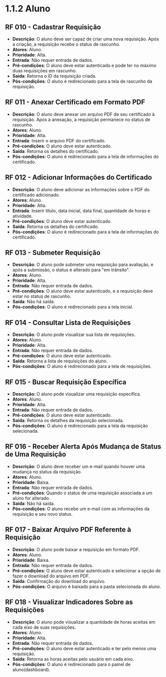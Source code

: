 # 1.1.2 Aluno

## RF 010 - Cadastrar Requisição
- **Descrição**: O aluno deve ser capaz de criar uma nova requisição. Após a criação, a requisição recebe o status de 
rascunho.
- **Atores**: Aluno.
- **Prioridade**: Alta.
- **Entrada**: Não requer entrada de dados.
- **Pré-condições**: O aluno deve estar autenticado e pode ter no máximo duas requisições em rascunho.
- **Saída**: Retorna o ID da requisição criada.
- **Pós-condições**: O aluno é redirecionado para a tela de rascunho da requisição.

## RF 011 - Anexar Certificado em Formato PDF
- **Descrição**: O aluno deve anexar um arquivo PDF de seu certificado à requisição. Após a anexação, a requisição 
permanece no status de rascunho.
- **Atores**: Aluno.
- **Prioridade**: Alta.
- **Entrada**: Inserir o arquivo PDF do certificado.
- **Pré-condições**: O aluno deve estar autenticado.
- **Saída**: Retorna os detalhes do certificado.
- **Pós-condições**: O aluno é redirecionado para a tela de informações do certificado.

## RF 012 - Adicionar Informações do Certificado
- **Descrição**: O aluno deve adicionar as informações sobre o PDF do certificado adicionado.
- **Atores**: Aluno.
- **Prioridade**: Alta.
- **Entrada**: Inserir título, data inicial, data final, quantidade de horas e atividade.
- **Pré-condições**: O aluno deve estar autenticado.
- **Saída**: Retorna os detalhes do certificado.
- **Pós-condições**: O aluno é redirecionado para a tela de informações do certificado.

## RF 013 - Submeter Requisição
- **Descrição**: O aluno pode submeter uma requisição para avaliação, e após a submissão, o status é alterado para 
"em trânsito".
- **Atores**: Aluno.
- **Prioridade**: Alta.
- **Entrada**: Não requer entrada de dados.
- **Pré-condições**: O aluno deve estar autenticado, e a requisição deve estar no status de rascunho.
- **Saída**: Não há saída.
- **Pós-condições**: O aluno é redirecionado para a tela inicial.

## RF 014 - Consultar Lista de Requisições
- **Descrição**: O aluno pode visualizar sua lista de requisições.
- **Atores**: Aluno.
- **Prioridade**: Alta.
- **Entrada**: Não requer entrada de dados.
- **Pré-condições**: O aluno deve estar autenticado.
- **Saída**: Retorna a lista de requisições do aluno.
- **Pós-condições**: O aluno é redirecionado para a tela de requisições.

## RF 015 - Buscar Requisição Específica
- **Descrição**: O aluno pode visualizar uma requisição específica.
- **Atores**: Aluno.
- **Prioridade**: Alta.
- **Entrada**: Não requer entrada de dados.
- **Pré-condições**: O aluno deve estar autenticado.
- **Saída**: Retorna os detalhes da requisição selecionada.
- **Pós-condições**: O aluno é redirecionado para a tela da requisição selecionada.

## RF 016 - Receber Alerta Após Mudança de Status de Uma Requisição
- **Descrição**: O aluno deve receber um e-mail quando houver uma mudança no status da requisição.
- **Atores**: Aluno.
- **Prioridade**: Baixa.
- **Entrada**: Não requer entrada de dados.
- **Pré-condições**: Quando o status de uma requisição associada a um aluno for alterado.
- **Saída**: Não há saída.
- **Pós-condições**: O aluno recebe um e-mail com as informações da requisição e seu novo status.

## RF 017 - Baixar Arquivo PDF Referente à Requisição
- **Descrição**: O aluno pode baixar a requisição em formato PDF.
- **Atores**: Aluno.
- **Prioridade**: Baixa.
- **Entrada**: Não requer entrada de dados.
- **Pré-condições**: O aluno deve estar autenticado e selecionar a opção de fazer o download do arquivo em PDF.
- **Saída**: Confirmação do download do arquivo.
- **Pós-condições**: O arquivo é baixado para a pasta selecionada do aluno.

## RF 018 - Visualizar Indicadores Sobre as Requisições
- **Descrição**: O aluno pode visualizar a quantidade de horas aceitas em cada eixo de suas requisições.
- **Atores**: Aluno.
- **Prioridade**: Alta.
- **Entrada**: Não requer entrada de dados.
- **Pré-condições**: O aluno deve estar autenticado e ter pelo menos uma requisição.
- **Saída**: Retorna as horas aceitas pelo usuário em cada eixo.
- **Pós-condições**: O aluno é redirecionado para o painel de aluno(dashboard).
